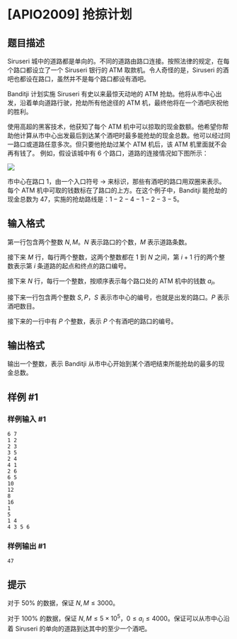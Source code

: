 # [APIO2009] 抢掠计划

## 题目描述

Siruseri 城中的道路都是单向的。不同的道路由路口连接。按照法律的规定，在每个路口都设立了一个 Siruseri 银行的 ATM 取款机。令人奇怪的是，Siruseri 的酒吧也都设在路口，虽然并不是每个路口都设有酒吧。  

Banditji 计划实施 Siruseri 有史以来最惊天动地的 ATM 抢劫。他将从市中心出发，沿着单向道路行驶，抢劫所有他途径的 ATM 机，最终他将在一个酒吧庆祝他的胜利。  

使用高超的黑客技术，他获知了每个 ATM 机中可以掠取的现金数额。他希望你帮助他计算从市中心出发最后到达某个酒吧时最多能抢劫的现金总数。他可以经过同一路口或道路任意多次。但只要他抢劫过某个 ATM 机后，该 ATM 机里面就不会再有钱了。 例如，假设该城中有 $6$ 个路口，道路的连接情况如下图所示：  

![](https://cdn.luogu.com.cn/upload/pic/4396.png)  

市中心在路口 $1$，由一个入口符号 → 来标识，那些有酒吧的路口用双圈来表示。每个 ATM 机中可取的钱数标在了路口的上方。在这个例子中，Banditji 能抢劫的现金总数为 $47$，实施的抢劫路线是：$1-2-4-1-2-3-5$。

## 输入格式

第一行包含两个整数 $N,M$。$N$ 表示路口的个数，$M$ 表示道路条数。  

接下来 $M$ 行，每行两个整数，这两个整数都在 $1$ 到 $N$ 之间，第 $i+1$ 行的两个整数表示第 $i$ 条道路的起点和终点的路口编号。  

接下来 $N$ 行，每行一个整数，按顺序表示每个路口处的 ATM 机中的钱数 $a_i$。  

接下来一行包含两个整数 $S,P$，$S$ 表示市中心的编号，也就是出发的路口。$P$ 表示酒吧数目。  

接下来的一行中有 $P$ 个整数，表示 $P$ 个有酒吧的路口的编号。

## 输出格式

输出一个整数，表示 Banditji 从市中心开始到某个酒吧结束所能抢劫的最多的现金总数。

## 样例 #1

### 样例输入 #1

```
6 7 
1 2 
2 3 
3 5 
2 4 
4 1 
2 6 
6 5 
10 
12 
8 
16 
1 
5 
1 4 
4 3 5 6
```

### 样例输出 #1

```
47
```

## 提示

对于 $50\%$ 的数据，保证 $N, M \le 3000$。  

对于 $100\%$ 的数据，保证 $N, M \le 5\times 10^5$，$0 \le a_i \le 4000$。保证可以从市中心沿着 Siruseri 的单向的道路到达其中的至少一个酒吧。